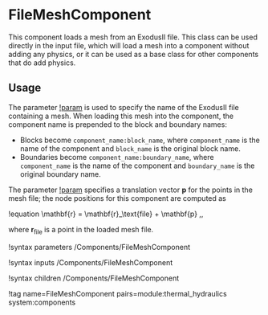 # FileMeshComponent

This component loads a mesh from an ExodusII file. This class can be used directly
in the input file, which will load a mesh into a component without adding any
physics, or it can be used as a base class for other components that do add
physics.

## Usage

The parameter [!param](/Components/FileMeshComponent/file) is used to specify the
name of the ExodusII file containing a mesh. When loading this mesh into the
component, the component name is prepended to the block and boundary names:

- Blocks become `component_name:block_name`, where `component_name` is the name
  of the component and `block_name` is the original block name.
- Boundaries become `component_name:boundary_name`, where `component_name` is the name
  of the component and `boundary_name` is the original boundary name.

The parameter [!param](/Components/FileMeshComponent/position) specifies a
translation vector $\mathbf{p}$ for the points in the mesh file; the node positions for this component
are computed as

!equation
\mathbf{r} = \mathbf{r}_\text{file} + \mathbf{p} \,,

where $\mathbf{r}_\text{file}$ is a point in the loaded mesh file.

!syntax parameters /Components/FileMeshComponent

!syntax inputs /Components/FileMeshComponent

!syntax children /Components/FileMeshComponent

!tag name=FileMeshComponent pairs=module:thermal_hydraulics system:components
